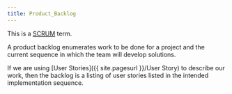 ```yaml
---
title: Product_Backlog
---
```

This is a [SCRUM](http://en.wikipedia.org/wiki/Scrum_(management)) term.

A product backlog enumerates work to be done for a project and the current sequence in which the team will develop solutions.

If we are using [User Stories]({{ site.pagesurl }}/User Story) to describe our work, then the backlog is a listing of user stories listed in the intended implementation sequence.